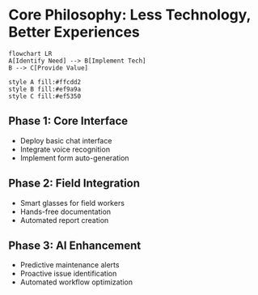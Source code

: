 # Core Philosophy: Less Technology, Better Experiences

<div class="items-center justify-center bg-gray-100 rounded-lg">
  
```mermaid
flowchart LR
A[Identify Need] --> B[Implement Tech]
B --> C[Provide Value]

style A fill:#ffcdd2
style B fill:#ef9a9a
style C fill:#ef5350
```
</div>

<div class="grid grid-cols-3 gap-6 mt-8">

<div class="space-y-6" v-click>

## Phase 1: Core Interface
- Deploy basic chat interface
- Integrate voice recognition
- Implement form auto-generation

</div>

<div class="space-y-6" v-click>

## Phase 2: Field Integration
- Smart glasses for field workers
- Hands-free documentation
- Automated report creation

</div>

<div class="space-y-6" v-click>

## Phase 3: AI Enhancement
- Predictive maintenance alerts
- Proactive issue identification
- Automated workflow optimization

</div>

</div>
